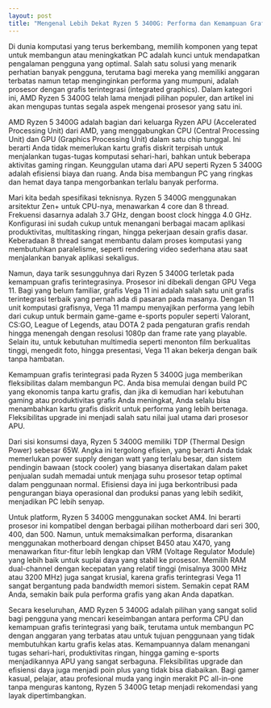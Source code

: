 ```yaml
---
layout: post
title: "Mengenal Lebih Dekat Ryzen 5 3400G: Performa dan Kemampuan Grafis Terintegrasi"
---
```


Di dunia komputasi yang terus berkembang, memilih komponen yang tepat untuk membangun atau meningkatkan PC adalah kunci untuk mendapatkan pengalaman pengguna yang optimal. Salah satu solusi yang menarik perhatian banyak pengguna, terutama bagi mereka yang memiliki anggaran terbatas namun tetap menginginkan performa yang mumpuni, adalah prosesor dengan grafis terintegrasi (integrated graphics). Dalam kategori ini, AMD Ryzen 5 3400G telah lama menjadi pilihan populer, dan artikel ini akan mengupas tuntas segala aspek mengenai prosesor yang satu ini.

AMD Ryzen 5 3400G adalah bagian dari keluarga Ryzen APU (Accelerated Processing Unit) dari AMD, yang menggabungkan CPU (Central Processing Unit) dan GPU (Graphics Processing Unit) dalam satu chip tunggal. Ini berarti Anda tidak memerlukan kartu grafis diskrit terpisah untuk menjalankan tugas-tugas komputasi sehari-hari, bahkan untuk beberapa aktivitas gaming ringan. Keunggulan utama dari APU seperti Ryzen 5 3400G adalah efisiensi biaya dan ruang. Anda bisa membangun PC yang ringkas dan hemat daya tanpa mengorbankan terlalu banyak performa.

Mari kita bedah spesifikasi teknisnya. Ryzen 5 3400G menggunakan arsitektur Zen+ untuk CPU-nya, menawarkan 4 core dan 8 thread. Frekuensi dasarnya adalah 3.7 GHz, dengan boost clock hingga 4.0 GHz. Konfigurasi ini sudah cukup untuk menangani berbagai macam aplikasi produktivitas, multitasking ringan, hingga pekerjaan desain grafis dasar. Keberadaan 8 thread sangat membantu dalam proses komputasi yang membutuhkan paralelisme, seperti rendering video sederhana atau saat menjalankan banyak aplikasi sekaligus.

Namun, daya tarik sesungguhnya dari Ryzen 5 3400G terletak pada kemampuan grafis terintegrasinya. Prosesor ini dibekali dengan GPU Vega 11. Bagi yang belum familiar, grafis Vega 11 ini adalah salah satu unit grafis terintegrasi terbaik yang pernah ada di pasaran pada masanya. Dengan 11 unit komputasi grafisnya, Vega 11 mampu menyajikan performa yang lebih dari cukup untuk bermain game-game e-sports populer seperti Valorant, CS:GO, League of Legends, atau DOTA 2 pada pengaturan grafis rendah hingga menengah dengan resolusi 1080p dan frame rate yang playable. Selain itu, untuk kebutuhan multimedia seperti menonton film berkualitas tinggi, mengedit foto, hingga presentasi, Vega 11 akan bekerja dengan baik tanpa hambatan.

Kemampuan grafis terintegrasi pada Ryzen 5 3400G juga memberikan fleksibilitas dalam membangun PC. Anda bisa memulai dengan build PC yang ekonomis tanpa kartu grafis, dan jika di kemudian hari kebutuhan gaming atau produktivitas grafis Anda meningkat, Anda selalu bisa menambahkan kartu grafis diskrit untuk performa yang lebih bertenaga. Fleksibilitas upgrade ini menjadi salah satu nilai jual utama dari prosesor APU.

Dari sisi konsumsi daya, Ryzen 5 3400G memiliki TDP (Thermal Design Power) sebesar 65W. Angka ini tergolong efisien, yang berarti Anda tidak memerlukan power supply dengan watt yang terlalu besar, dan sistem pendingin bawaan (stock cooler) yang biasanya disertakan dalam paket penjualan sudah memadai untuk menjaga suhu prosesor tetap optimal dalam penggunaan normal. Efisiensi daya ini juga berkontribusi pada pengurangan biaya operasional dan produksi panas yang lebih sedikit, menjadikan PC lebih senyap.

Untuk platform, Ryzen 5 3400G menggunakan socket AM4. Ini berarti prosesor ini kompatibel dengan berbagai pilihan motherboard dari seri 300, 400, dan 500. Namun, untuk memaksimalkan performa, disarankan menggunakan motherboard dengan chipset B450 atau X470, yang menawarkan fitur-fitur lebih lengkap dan VRM (Voltage Regulator Module) yang lebih baik untuk suplai daya yang stabil ke prosesor. Memilih RAM dual-channel dengan kecepatan yang relatif tinggi (misalnya 3000 MHz atau 3200 MHz) juga sangat krusial, karena grafis terintegrasi Vega 11 sangat bergantung pada bandwidth memori sistem. Semakin cepat RAM Anda, semakin baik pula performa grafis yang akan Anda dapatkan.

Secara keseluruhan, AMD Ryzen 5 3400G adalah pilihan yang sangat solid bagi pengguna yang mencari keseimbangan antara performa CPU dan kemampuan grafis terintegrasi yang baik, terutama untuk membangun PC dengan anggaran yang terbatas atau untuk tujuan penggunaan yang tidak membutuhkan kartu grafis kelas atas. Kemampuannya dalam menangani tugas sehari-hari, produktivitas ringan, hingga gaming e-sports menjadikannya APU yang sangat serbaguna. Fleksibilitas upgrade dan efisiensi daya juga menjadi poin plus yang tidak bisa diabaikan. Bagi gamer kasual, pelajar, atau profesional muda yang ingin merakit PC all-in-one tanpa menguras kantong, Ryzen 5 3400G tetap menjadi rekomendasi yang layak dipertimbangkan.
